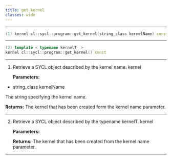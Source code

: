 ```yaml
---
title: get_kernel
classes: wide
---
```



---

```cpp
(1) kernel cl::sycl::program::get_kernel(string_class kernelName) const
```

---

```cpp
(2) template < typename kernelT  >
kernel cl::sycl::program::get_kernel() const
```

---

1. Retrieve a SYCL  object described by the kernel name. kernel

   **Parameters:**

  * string_class kernelName

   The string specifying the kernel name. 

   **Returns:** The kernel that has been created form the kernel name parameter. 

---

2. Retrieve a SYCL  object described by the typename kernelT. kernel

   **Parameters:**

   **Returns:** The kernel that has been created from the kernel name parameter. 

---

